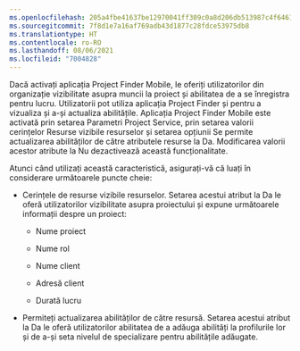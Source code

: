 ```yaml
---
ms.openlocfilehash: 205a4fbe41637be12970041ff309c0a8d206db513987c4f64610e842183ed781
ms.sourcegitcommit: 7f8d1e7a16af769adb43d1877c28fdce53975db8
ms.translationtype: HT
ms.contentlocale: ro-RO
ms.lasthandoff: 08/06/2021
ms.locfileid: "7004828"
---
```

Dacă activați aplicația Project Finder Mobile, le oferiți utilizatorilor din organizație vizibilitate asupra muncii la proiect și abilitatea de a se înregistra pentru lucru. Utilizatorii pot utiliza aplicația Project Finder și pentru a vizualiza și a-și actualiza abilitățile. Aplicația Project Finder Mobile este activată prin setarea Parametri Project Service, prin setarea valorii cerințelor Resurse vizibile resurselor și setarea opțiunii Se permite actualizarea abilităților de către atributele resurse la Da. Modificarea valorii acestor atribute la Nu dezactivează această funcționalitate.  
  
 Atunci când utilizați această caracteristică, asigurați-vă că luați în considerare următoarele puncte cheie:  
  
-   Cerințele de resurse vizibile resurselor. Setarea acestui atribut la Da le oferă utilizatorilor vizibilitate asupra proiectului și expune următoarele informații despre un proiect:  
  
    -   Nume proiect  
  
    -   Nume rol  
  
    -   Nume client  
  
    -   Adresă client  
  
    -   Durată lucru  
  
-   Permiteți actualizarea abilităților de către resursă. Setarea acestui atribut la Da le oferă utilizatorilor abilitatea de a adăuga abilități la profilurile lor și de a-și seta nivelul de specializare pentru abilitățile adăugate.